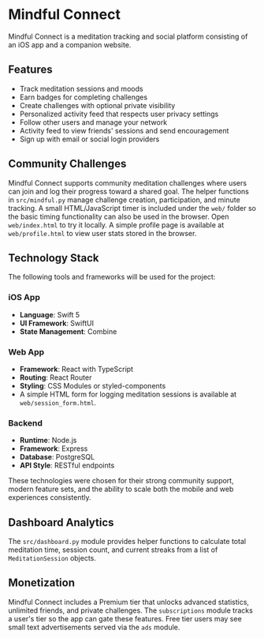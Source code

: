 # Mindful Connect

Mindful Connect is a meditation tracking and social platform consisting of an iOS app and a companion website.

## Features

- Track meditation sessions and moods
- Earn badges for completing challenges
- Create challenges with optional private visibility
- Personalized activity feed that respects user privacy settings
- Follow other users and manage your network
- Activity feed to view friends' sessions and send encouragement
- Sign up with email or social login providers

## Community Challenges
Mindful Connect supports community meditation challenges where users can join and log their progress toward a shared goal. The helper functions in `src/mindful.py` manage challenge creation, participation, and minute tracking.
A small HTML/JavaScript timer is included under the `web/` folder so the basic timing functionality can also be used in the browser. Open `web/index.html` to try it locally. A simple profile page is available at `web/profile.html` to view user stats stored in the browser.

## Technology Stack

The following tools and frameworks will be used for the project:

### iOS App
- **Language**: Swift 5
- **UI Framework**: SwiftUI
- **State Management**: Combine

### Web App
- **Framework**: React with TypeScript
- **Routing**: React Router
- **Styling**: CSS Modules or styled-components
- A simple HTML form for logging meditation sessions is available at
  `web/session_form.html`.

### Backend
- **Runtime**: Node.js
- **Framework**: Express
- **Database**: PostgreSQL
- **API Style**: RESTful endpoints

These technologies were chosen for their strong community support, modern feature sets, and the ability to scale both the mobile and web experiences consistently.

## Dashboard Analytics

The `src/dashboard.py` module provides helper functions to calculate total meditation time, session count, and current streaks from a list of `MeditationSession` objects.

## Monetization

Mindful Connect includes a Premium tier that unlocks advanced statistics,
unlimited friends, and private challenges. The `subscriptions` module tracks a
user's tier so the app can gate these features. Free tier users may see small
text advertisements served via the `ads` module.

